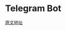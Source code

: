 # Telegram Bot

[原文地址](https://dev.to/steadylearner/how-to-make-a-telegram-bot-with-rust-teloxide-m60)
